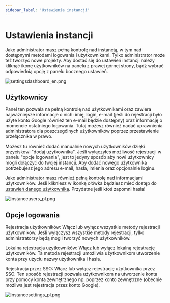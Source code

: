 ```yaml
---
sidebar_label: 'Ustawienia instancji'
---
```


# Ustawienia instancji
Jako administrator masz pełną kontrolę nad instancją, w tym nad dostępnymi metodami logowania i użytkownikami. Tylko administrator może też tworzyć nowe projekty. Aby dostać się do ustawień instancji należy kliknąć ikonę użytkowników na panelu z prawej górnej strony, bądź wybrać odpowiednią opcję z panelu bocznego ustawień.

![settingsdashboard_en.png](@site/pictures/settingsdashboard_en.png)

## Użytkownicy

Panel ten pozwala na pełną kontrolę nad użytkownikami oraz zawiera najważniejsze informacje o nich: imię, login, e-mail (jeśli do rejestracji było użyte konto Google również ten e-mail będzie dostępny) oraz informację o momencie ostatniego logowania. Tutaj możesz również nadać uprawnienia administratora dla poszczególnych użytkowników poprzez przestawienie przełącznika w prawo.

Możesz tu również dodać manualnie nowych użytkowników dzięki przyciskowi "dodaj użytkownika". Jeśli wyłączyłeś możliwość rejestracji w panelu "opcje logowania", jest to jedyny sposób aby nowi użytkownicy mogli dołączyć do twojej instancji. Aby dodać nowego użytkownika potrzebujesz jego adresu e-mail, hasła, imienia oraz opcjonalnie loginu.

Jako administrator masz również pełną kontrolę nad informacjami użytkowników. Jeśli klikniesz w ikonkę ołówka będziesz mieć dostęp do [ustawień danego użytkownika](./settings). Przydatne jeśli ktoś zapomni hasła!

![instanceusers_pl.png](@site/pictures/instanceusers_pl.png)

## Opcje logowania
Rejestracja użytkowników: Włącz lub wyłącz wszystkie metody rejestracji użytkowników. Jeśli wyłączysz wszystkie metody rejestracji, tylko administratorzy będą mogli tworzyć nowych użytkowników.

Lokalna rejestracja użytkowników: Włącz lub wyłącz lokalną rejestrację użytkowników. Ta metoda rejestracji umożliwia użytkownikom utworzenie konta przy użyciu nazwy użytkownika i hasła.

Rejestracja przez SSO: Włącz lub wyłącz rejestrację użytkownika przez SSO. Ten sposób rejestracji pozwala użytkownikom na utworzenie konta przy pomocy konta zewnętrznego np. poprzez konto zewnętrzne (obecnie możliwa jest rejestracja przez konto Google).

![instancesettings_pl.png](@site/pictures/instancesettings_pl.png)